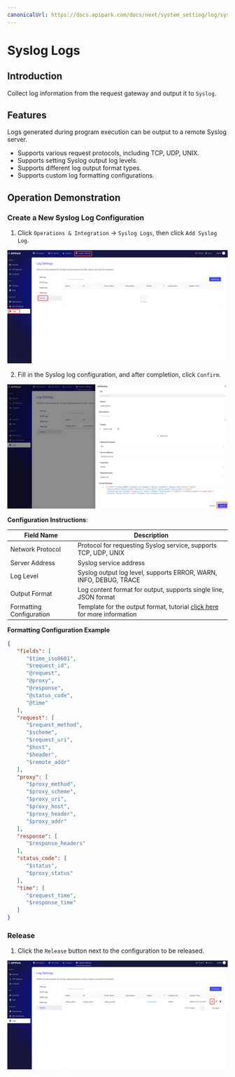 ```yaml
---
canonicalUrl: https://docs.apipark.com/docs/next/system_setting/log/syslog-log
---
```


# Syslog Logs

## Introduction

Collect log information from the request gateway and output it to `Syslog`.

## Features

Logs generated during program execution can be output to a remote Syslog server.

* Supports various request protocols, including TCP, UDP, UNIX.
* Supports setting Syslog output log levels.
* Supports different log output format types.
* Supports custom log formatting configurations.

## Operation Demonstration

### Create a New Syslog Log Configuration

1. Click `Operations & Integration` -> `Syslog Logs`, then click `Add Syslog Log`.

![](images/2024-10-27/755dad8523be5e49b0be9acac376c98e303be6f1a6f100b136162c9683e58914.png)  

2. Fill in the Syslog log configuration, and after completion, click `Confirm`.

![](images/2024-10-27/a890d8d7ebca8747b4936c8c31fd2273163bdde3c797aea0c8d2adb4f0a307e9.png)  

**Configuration Instructions**:

| Field Name   | Description                                               |
| ------------ | --------------------------------------------------------- |
| Network Protocol | Protocol for requesting Syslog service, supports TCP, UDP, UNIX |
| Server Address | Syslog service address                                   |
| Log Level   | Syslog output log level, supports ERROR, WARN, INFO, DEBUG, TRACE |
| Output Format | Log content format for output, supports single line, JSON format |
| Formatting Configuration | Template for the output format, tutorial [click here](https://help.apinto.com/docs/formatter) for more information |

**Formatting Configuration Example**

```json
{
   "fields": [
      "$time_iso8601",
      "$request_id",
      "@request",
      "@proxy",
      "@response",
      "@status_code",
      "@time"
   ],
   "request": [
      "$request_method",
      "$scheme",
      "$request_uri",
      "$host",
      "$header",
      "$remote_addr"
   ],
   "proxy": [
      "$proxy_method",
      "$proxy_scheme",
      "$proxy_uri",
      "$proxy_host",
      "$proxy_header",
      "$proxy_addr"
   ],
   "response": [
      "$response_headers"
   ],
   "status_code": [
      "$status",
      "$proxy_status"
   ],
   "time": [
      "$request_time",
      "$response_time"
   ]
}
```

### Release

1. Click the `Release` button next to the configuration to be released.

![](images/2024-10-27/fd2998c0454c5cf51054b52d228bc4bc1ffc25e9aa65d1f82f9edc972e31fe78.png)  